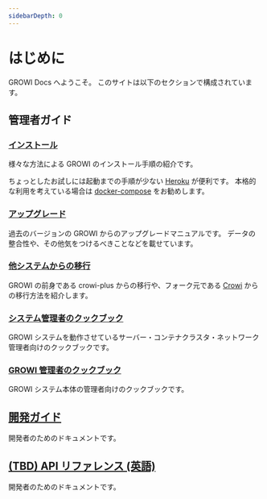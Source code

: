 ```yaml
---
sidebarDepth: 0
---
```


# はじめに

GROWI Docs へようこそ。
このサイトは以下のセクションで構成されています。

## 管理者ガイド
### [インストール](getting-started/docker-compose.md)

様々な方法による GROWI のインストール手順の紹介です。

ちょっとしたお試しには起動までの手順が少ない [Heroku](getting-started/heroku.md) が便利です。
本格的な利用を考えている場合は [docker-compose](getting-started/docker-compose.md) をお勧めします。

### [アップグレード](upgrading/34x.md)

過去のバージョンの GROWI からのアップグレードマニュアルです。
データの整合性や、その他気をつけるべきことなどを載せています。

### [他システムからの移行](migration-guide/from-crowi-plus-onpremise.md)

GROWI の前身である crowi-plus からの移行や、フォーク元である [Crowi](http://site.crowi.wiki/) からの移行方法を紹介します。

### [システム管理者のクックブック](admin-cookbook/launch-with-systemd.md)

GROWI システムを動作させているサーバー・コンテナクラスタ・ネットワーク管理者向けのクックブックです。

### [GROWI 管理者のクックブック](management-cookbook/line-breaks.md)

GROWI システム本体の管理者向けのクックブックです。

## [開発ガイド](/ja/dev/)

開発者のためのドキュメントです。

## [(TBD) API リファレンス (英語)](/en/api/)

開発者のためのドキュメントです。
